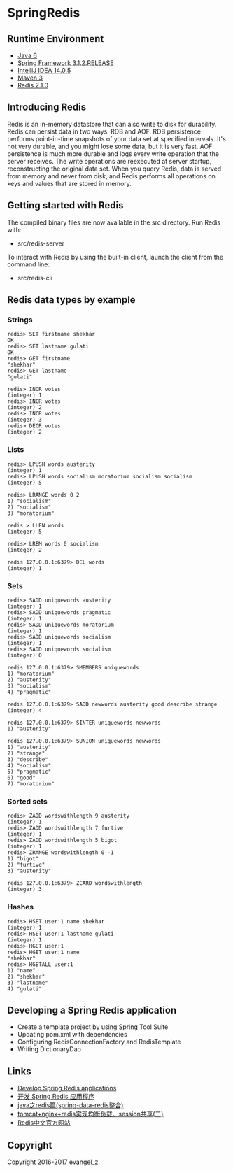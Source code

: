 # SpringRedis

## Runtime Environment

 - [Java 6](http://www.oracle.com/technetwork/java/javase/downloads/jdk6downloads-1902814.html)
 - [Spring Framework 3.1.2.RELEASE](http://projects.spring.io/spring-framework)
 - [IntelliJ IDEA 14.0.5](http://www.jetbrains.com/idea/download/index.html)
 - [Maven 3](http://maven.apache.org/)
 - [Redis 2.1.0](https://redis.io)

## Introducing Redis

Redis is an in-memory datastore that can also write to disk for durability. Redis can persist data in two ways: RDB and AOF. RDB persistence performs point-in-time snapshots of your data set at specified intervals. It's not very durable, and you might lose some data, but it is very fast. AOF persistence is much more durable and logs every write operation that the server receives. The write operations are reexecuted at server startup, reconstructing the original data set. When you query Redis, data is served from memory and never from disk, and Redis performs all operations on keys and values that are stored in memory.

## Getting started with Redis

The compiled binary files are now available in the src directory. Run Redis with:
* src/redis-server

To interact with Redis by using the built-in client, launch the client from the command line:
* src/redis-cli

## Redis data types by example

### Strings

```
redis> SET firstname shekhar
OK
redis> SET lastname gulati
OK
redis> GET firstname
"shekhar"
redis> GET lastname
"gulati"

redis> INCR votes
(integer) 1
redis> INCR votes
(integer) 2
redis> INCR votes
(integer) 3
redis> DECR votes
(integer) 2
```

### Lists

```
redis> LPUSH words austerity
(integer) 1
redis> LPUSH words socialism moratorium socialism socialism
(integer) 5

redis> LRANGE words 0 2
1) "socialism"
2) "socialism"
3) "moratorium"

redis > LLEN words
(integer) 5

redis> LREM words 0 socialism
(integer) 2

redis 127.0.0.1:6379> DEL words
(integer) 1
```

### Sets

```
redis> SADD uniquewords austerity
(integer) 1
redis> SADD uniquewords pragmatic
(integer) 1
redis> SADD uniquewords moratorium
(integer) 1
redis> SADD uniquewords socialism
(integer) 1
redis> SADD uniquewords socialism
(integer) 0

redis 127.0.0.1:6379> SMEMBERS uniquewords
1) "moratorium"
2) "austerity"
3) "socialism"
4) "pragmatic"

redis 127.0.0.1:6379> SADD newwords austerity good describe strange
(integer) 4

redis 127.0.0.1:6379> SINTER uniquewords newwords
1) "austerity"

redis 127.0.0.1:6379> SUNION uniquewords newwords
1) "austerity"
2) "strange"
3) "describe"
4) "socialism"
5) "pragmatic"
6) "good"
7) "moratorium"
```

### Sorted sets

```
redis> ZADD wordswithlength 9 austerity
(integer) 1
redis> ZADD wordswithlength 7 furtive
(integer) 1
redis> ZADD wordswithlength 5 bigot
(integer) 1
redis> ZRANGE wordswithlength 0 -1
1) "bigot"
2) "furtive"
3) "austerity"

redis 127.0.0.1:6379> ZCARD wordswithlength
(integer) 3
```

### Hashes

```
redis> HSET user:1 name shekhar
(integer) 1
redis> HSET user:1 lastname gulati
(integer) 1
redis> HGET user:1
redis> HGET user:1 name
"shekhar"
redis> HGETALL user:1
1) "name"
2) "shekhar"
3) "lastname"
4) "gulati"
```

## Developing a Spring Redis application

* Create a template project by using Spring Tool Suite
* Updating pom.xml with dependencies
* Configuring RedisConnectionFactory and RedisTemplate
* Writing DictionaryDao

## Links

- [Develop Spring Redis applications](https://www.ibm.com/developerworks/library/os-springredis/index.html)
- [开发 Spring Redis 应用程序](https://www.ibm.com/developerworks/cn/java/os-springredis/)
- [java之redis篇(spring-data-redis整合)](http://www.cnblogs.com/tankaixiong/p/3660075.html)
- [tomcat+nginx+redis实现均衡负载、session共享(二)](http://www.cnblogs.com/zhrxidian/p/5491285.html)
- [Redis中文官方网站](http://www.redis.cn)

## Copyright

Copyright 2016-2017 evangel_z.
